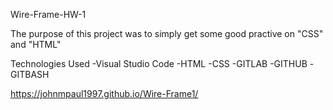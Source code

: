 Wire-Frame-HW-1

The purpose of this project was to simply get some good practive on "CSS" and "HTML"

Technologies Used
-Visual Studio Code
-HTML
-CSS
-GITLAB
-GITHUB
-GITBASH


https://johnmpaul1997.github.io/Wire-Frame1/
